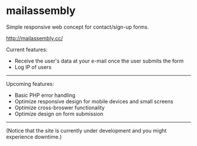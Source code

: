 # mailassembly

Simple responsive web concept for contact/sign-up forms.

http://mailassembly.cc/

Current features:
- Receive the user's data at your e-mail once the user submits the form
- Log IP of users

<hr>

Upcoming features:
- Basic PHP error handling
- Optimize responsive design for mobile devices and small screens
- Optimize cross-broswer functionality
- Optimize design on form submission

<hr>

(Notice that the site is currently under development and you might experience downtime.)
